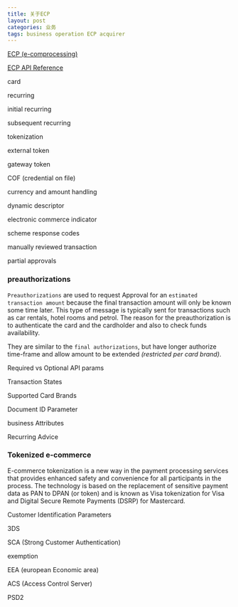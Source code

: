 ```yaml
---
title: 关于ECP
layout: post
categories: 业务
tags: business operation ECP acquirer
---
```


[ECP (e-comprocessing)](https://www.e-comprocessing.com/)

[ECP API Reference](https://e-comprocessing.github.io)



card

recurring

initial recurring

subsequent recurring



tokenization

external token

gateway token



COF (credential on file)

currency and amount handling

dynamic descriptor

electronic commerce indicator

scheme response codes

manually reviewed transaction

partial approvals

### preauthorizations

`Preauthorizations` are used to request Approval for an `estimated transaction amount` because the final transaction amount will only be known some time later. This type of message is typically sent for transactions such as car rentals, hotel rooms and petrol. The reason for the preauthorization is to authenticate the card and the cardholder and also to check funds availability.

They are similar to the `final authorizations`, but have longer authorize time-frame and allow amount to be extended *(restricted per card brand)*.

Required vs Optional API params

Transaction States

Supported Card Brands

Document ID Parameter

business Attributes

Recurring Advice

### Tokenized e-commerce

E-commerce tokenization is a new way in the payment processing services that provides enhanced safety and convenience for all participants in the process. The technology is based on the replacement of sensitive payment data as PAN to DPAN (or token) and is known as Visa tokenization for Visa and Digital Secure Remote Payments (DSRP) for Mastercard.

Customer Identification Parameters



3DS

SCA (Strong Customer Authentication)

exemption

EEA (european Economic area)

ACS (Access Control Server)

PSD2